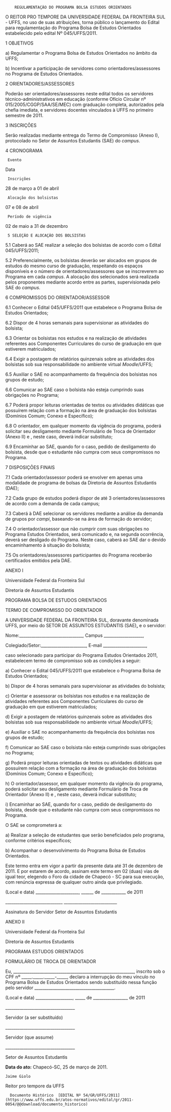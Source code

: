         REGULAMENTAÇÃO DO PROGRAMA BOLSA ESTUDOS ORIENTADOS  

O REITOR PRO TEMPORE DA UNIVERSIDADE FEDERAL DA FRONTEIRA SUL - UFFS, no uso de suas atribuições, torna público o lançamento do Edital para regulamentação do Programa Bolsa de Estudos Orientados estabelecido pelo edital Nº 045/UFFS/2011.

  

 1 OBJETIVOS

 a) Regulamentar o Programa Bolsa de Estudos Orientados no âmbito da UFFS;

 b) Incentivar a participação de servidores como orientadores/assessores no Programa de Estudos Orientados.

 2 ORIENTADORES/ASSESSORES

 Poderão ser orientadores/assessores neste edital todos os servidores técnico-administrativos em educação (conforme Ofício Circular nº 015/2005/CGGP/SAA/SE/MEC) com graduação completa, autorizados pela chefia imediata, e servidores docentes vinculados à UFFS no primeiro semestre de 2011.

 3 INSCRIÇÕES

 Serão realizadas mediante entrega do Termo de Compromisso (Anexo I), protocolado no Setor de Assuntos Estudantis (SAE) do *campus*.

 4 CRONOGRAMA

     Evento

   Data

     Inscrições

   28 de março a 01 de abril

     Alocação dos bolsistas

   07 e 08 de abril

     Período de vigência

   02 de maio a 31 de dezembro

     5 SELEÇÃO E ALOCAÇÃO DOS BOLSISTAS

 5.1 Caberá ao SAE realizar a seleção dos bolsistas de acordo com o Edital 045/UFFS/2011;

 5.2 Preferencialmente, os bolsistas deverão ser alocados em grupos de estudos do mesmo curso de graduação, respeitando os espaços disponíveis e o número de orientadores/assessores que se inscreverem ao Programa em cada *campus*. A alocação dos selecionados será realizada pelos proponentes mediante acordo entre as partes, supervisionada pelo SAE do *campus*.

 6 COMPROMISSOS DO ORIENTADOR/ASSESSOR

 6.1 Conhecer o Edital 045/UFFS/2011 que estabelece o Programa Bolsa de Estudos Orientados;

 6.2 Dispor de 4 horas semanais para supervisionar as atividades do bolsista;

 6.3 Orientar os bolsistas nos estudos e na realização de atividades referentes aos Componentes Curriculares do curso de graduação em que estiverem matriculados;

 6.4 Exigir a postagem de relatórios quinzenais sobre as atividades dos bolsistas sob sua responsabilidade no ambiente virtual *Moodle*/UFFS;

 6.5 Auxiliar o SAE no acompanhamento da frequência dos bolsistas nos grupos de estudo;

 6.6 Comunicar ao SAE caso o bolsista não esteja cumprindo suas obrigações no Programa;

 6.7 Poderá propor leituras orientadas de textos ou atividades didáticas que possuírem relação com a formação na área de graduação dos bolsistas (Domínios Comum; Conexo e Específico);

 6.8 O orientador, em qualquer momento da vigência do programa, poderá solicitar seu desligamento mediante Formulário de Troca de Orientador (Anexo II) e , neste caso, deverá indicar substituto;

 6.9 Encaminhar ao SAE, quando for o caso, pedido de desligamento do bolsista, desde que o estudante não cumpra com seus compromissos no Programa.

 7 DISPOSIÇÕES FINAIS

 7.1 Cada orientador/assessor poderá se envolver em apenas uma modalidade de programa de bolsas da Diretoria de Assuntos Estudantis (DAE);

 7.2 Cada grupo de estudos poderá dispor de até 3 orientadores/assessores de acordo com a demanda de cada campus;

 7.3 Caberá à DAE selecionar os servidores mediante a análise da demanda de grupos por *campi*, baseando-se na área de formação do servidor;

 7.4 O orientador/assessor que não cumprir com suas obrigações no Programa Estudos Orientados, será comunicado e, na segunda ocorrência, deverá ser desligado do Programa. Neste caso, caberá ao SAE dar o devido encaminhamento à situação do bolsista;

 7.5 Os orientadores/assessores participantes do Programa receberão certificados emitidos pela DAE.

  

 ANEXO I

 Universidade Federal da Fronteira Sul

 Diretoria de Assuntos Estudantis

 PROGRAMA BOLSA DE ESTUDOS ORIENTADOS

 TERMO DE COMPROMISSO DO ORIENTADOR

 A UNIVERSIDADE FEDERAL DA FRONTEIRA SUL, doravante denominada UFFS, por meio do SETOR DE ASSUNTOS ESTUDANTIS (SAE)**,** e o servidor:

 Nome:\_\_\_\_\_\_\_\_\_\_\_\_\_\_\_\_\_\_\_\_\_\_\_\_\_\_\_\_\_\_\_, Campus \_\_\_\_\_\_\_\_\_\_\_\_\_\_\_\_\_\_\_,

 Colegiado/Setor:\_\_\_\_\_\_\_\_\_\_\_\_\_\_\_\_\_\_\_\_\_\_, E-mail \_\_\_\_\_\_\_\_\_\_\_\_\_\_\_\_\_\_\_\_\_,

 caso selecionado para participar do Programa Estudos Orientados 2011, estabelecem termo de compromisso sob as condições a seguir:

 a) Conhecer o Edital 045/UFFS/2011 que estabelece o Programa Bolsa de Estudos Orientados;

 b) Dispor de 4 horas semanais para supervisionar as atividades do bolsista;

 c) Orientar e assessorar os bolsistas nos estudos e na realização de atividades referentes aos Componentes Curriculares do curso de graduação em que estiverem matriculados;

 d) Exigir a postagem de relatórios quinzenais sobre as atividades dos bolsistas sob sua responsabilidade no ambiente virtual *Moodle*/UFFS;

 e) Auxiliar o SAE no acompanhamento da frequência dos bolsistas nos grupos de estudo;

 f) Comunicar ao SAE caso o bolsista não esteja cumprindo suas obrigações no Programa;

 g) Poderá propor leituras orientadas de textos ou atividades didáticas que possuírem relação com a formação na área de graduação dos bolsistas (Domínios Comum; Conexo e Específico);

 h) O orientador/assessor, em qualquer momento da vigência do programa, poderá solicitar seu desligamento mediante Formulário de Troca de Orientador (Anexo II) e , neste caso, deverá indicar substituto;

 i) Encaminhar ao SAE, quando for o caso, pedido de desligamento do bolsista, desde que o estudante não cumpra com seus compromissos no Programa.

   
 O SAE se comprometerá a:

 a) Realizar a seleção de estudantes que serão beneficiados pelo programa, conforme critérios específicos;

 b) Acompanhar o desenvolvimento do Programa Bolsa de Estudos Orientados.

   
 Este termo entra em vigor a partir da presente data até 31 de dezembro de 2011. E por estarem de acordo, assinam este termo em 02 (duas) vias de igual teor, elegendo o Foro da cidade de Chapecó - SC para sua execução, com renúncia expressa de qualquer outro ainda que privilegiado.

 (Local e data) \_\_\_\_\_\_\_\_\_\_\_\_\_\_\_\_\_\_\_\_\_, \_\_\_\_\_\_ de \_\_\_\_\_\_\_\_\_\_\_\_ de 2011

 \_\_\_\_\_\_\_\_\_\_\_\_\_\_\_\_\_\_\_\_\_\_\_\_\_\_\_\_ \_\_\_\_\_\_\_\_\_\_\_\_\_\_\_\_\_\_\_\_\_\_\_\_\_\_

 Assinatura do Servidor Setor de Assuntos Estudantis

  

 ANEXO II

 Universidade Federal da Fronteira Sul

 Diretoria de Assuntos Estudantis

 PROGRAMA ESTUDOS ORIENTADOS

 FORMULÁRIO DE TROCA DE ORIENTADOR

 Eu, \_\_\_\_\_\_\_\_\_\_\_\_\_\_\_\_\_\_\_\_\_\_\_\_\_\_\_\_\_\_\_\_\_\_\_\_\_\_\_\_\_\_\_\_\_\_\_\_\_\_\_\_\_\_\_\_\_\_\_, inscrito sob o CPF nº \_\_\_\_\_.\_\_\_\_\_.\_\_\_\_\_-\_\_\_\_\_, declaro a interrupção do meu vínculo no Programa Bolsa de Estudos Orientados sendo substituído nessa função pelo servidor \_\_\_\_\_\_\_\_\_\_\_\_\_\_\_\_\_\_\_\_\_\_\_\_\_\_\_\_\_\_\_\_\_\_\_\_\_\_\_.

 (Local e data) \_\_\_\_\_\_\_\_\_\_\_\_\_\_\_\_\_\_, \_\_\_\_\_ de \_\_\_\_\_\_\_\_\_\_\_\_\_\_\_\_\_ de 2011

 \_\_\_\_\_\_\_\_\_\_\_\_\_\_\_\_\_\_\_\_\_\_\_\_\_\_\_\_\_\_\_\_\_\_

 Servidor (a ser substituído)

 \_\_\_\_\_\_\_\_\_\_\_\_\_\_\_\_\_\_\_\_\_\_\_\_\_\_\_\_\_\_\_\_\_\_

 Servidor (que assume)

 \_\_\_\_\_\_\_\_\_\_\_\_\_\_\_\_\_\_\_\_\_\_\_\_\_\_\_\_\_\_\_\_\_\_

 Setor de Assuntos Estudantis

  

   **Data do ato:** Chapecó-SC, 25 de março de 2011.   
 

    Jaime Giolo   
 Reitor pro tempore da UFFS 

      Documento Histórico  [EDITAL Nº 54/GR/UFFS/2011](https://www.uffs.edu.br/atos-normativos/edital/gr/2011-0054/@@download/documento_historico)     
      